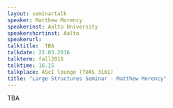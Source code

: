```yaml
---
layout: seminartalk
speaker: Matthew Morency
speakerinst: Aalto University
speakershortinst: Aalto
speakerurl: 
talktitle:  TBA
talkdate: 22.03.2016
talkterm: fall2016
talktime: 16.15
talkplace: AScI lounge (TUAS 3161)
title: "Large Structures Seminar - Matthew Morency"
---
```


TBA
